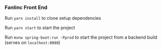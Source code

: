 ### Fanlinc Front End
Run `yarn install` to clone setup dependencies

Run `yarn start` to start the project

Run `mvnw spring-boot:run -Pprod` to start the project from a backend build (serves on `localhost:8080`)

